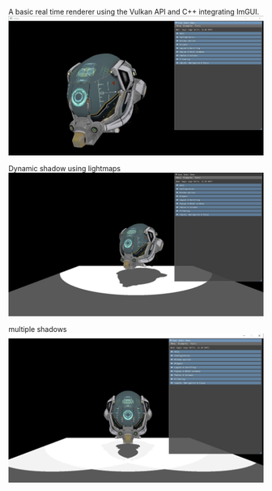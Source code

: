 A basic real time renderer using the Vulkan API and C++ integrating ImGUI.
![Demo](./screenshots/screenshot.jpg)

Dynamic shadow using lightmaps
![Dynamic Shadows](./screenshots/shadows.jpg)

multiple shadows
![Multiple lights](./screenshots/multiple_lights.jpg)